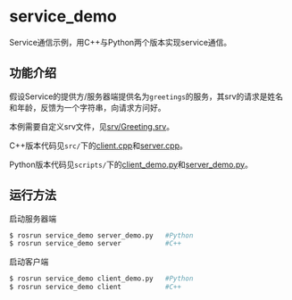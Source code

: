 # service_demo

Service通信示例，用C++与Python两个版本实现service通信。

## 功能介绍

假设Service的提供方/服务器端提供名为`greetings`的服务，其srv的请求是姓名和年龄，反馈为一个字符串，向请求方问好。

本例需要自定义srv文件，见[srv/Greeting.srv](./srv/Greeting.srv)。

C++版本代码见`src/`下的[client.cpp](./src/client.cpp)和[server.cpp](./src/server.cpp)。

Python版本代码见`scripts/`下的[client_demo.py](./scripts/client_demo.py)和[server_demo.py](./scripts/server_demo.py)。


## 运行方法

启动服务器端

```sh
$ rosrun service_demo server_demo.py   #Python
$ rosrun service_demo server           #C++
``` 

启动客户端

```sh
$ rosrun service_demo client_demo.py   #Python
$ rosrun service_demo client           #C++
``` 

